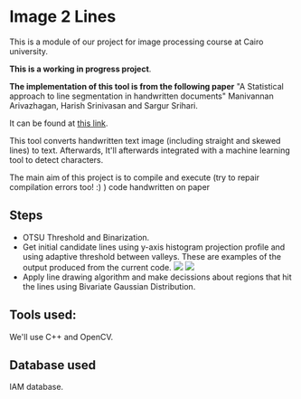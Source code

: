 # Image 2 Lines
This is a module of our project for image processing course at Cairo university.

**This is a working in progress project**.

**The implementation of this tool is from the following paper** "A Statistical approach to line segmentation in handwritten documents" Manivannan Arivazhagan, Harish Srinivasan and Sargur Srihari. 

  It can be found at [this link](http://citeseerx.ist.psu.edu/viewdoc/download?doi=10.1.1.88.5806&rep=rep1&type=pdf).

This tool converts handwritten text image (including straight and skewed lines) to text. Afterwards, It'll afterwards integrated with a machine learning tool to detect characters.

The main aim of this project is to compile and execute (try to repair compilation errors too! :) ) code handwritten on paper

## Steps
*  OTSU Threshold and Binarization.
* Get initial candidate lines using y-axis histogram projection profile and using adaptive threshold between valleys.
These are examples of the output produced from the current code.
![](https://i.imgur.com/ZdAIQeO.jpg)
![](https://i.imgur.com/B7Zld79.jpg)
* Apply line drawing algorithm and make decissions about regions that hit the lines using Bivariate Gaussian Distribution.

## Tools used:
We'll use C++ and OpenCV.

## Database used
IAM database.


